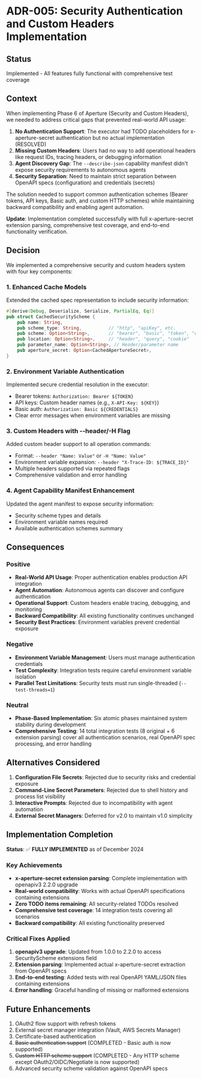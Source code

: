 # ADR-005: Security Authentication and Custom Headers Implementation

## Status
Implemented - All features fully functional with comprehensive test coverage

## Context
When implementing Phase 6 of Aperture (Security and Custom Headers), we needed to address critical gaps that prevented real-world API usage:

1. **No Authentication Support**: The executor had TODO placeholders for x-aperture-secret authentication but no actual implementation (RESOLVED)
2. **Missing Custom Headers**: Users had no way to add operational headers like request IDs, tracing headers, or debugging information
3. **Agent Discovery Gap**: The `--describe-json` capability manifest didn't expose security requirements to autonomous agents
4. **Security Separation**: Need to maintain strict separation between OpenAPI specs (configuration) and credentials (secrets)

The solution needed to support common authentication schemes (Bearer tokens, API keys, Basic auth, and custom HTTP schemes) while maintaining backward compatibility and enabling agent automation.

**Update**: Implementation completed successfully with full x-aperture-secret extension parsing, comprehensive test coverage, and end-to-end functionality verification.

## Decision
We implemented a comprehensive security and custom headers system with four key components:

### 1. Enhanced Cache Models
Extended the cached spec representation to include security information:

```rust
#[derive(Debug, Deserialize, Serialize, PartialEq, Eq)]
pub struct CachedSecurityScheme {
    pub name: String,
    pub scheme_type: String,          // "http", "apiKey", etc.
    pub scheme: Option<String>,       // "bearer", "basic", "token", "dsn", etc.  
    pub location: Option<String>,     // "header", "query", "cookie"
    pub parameter_name: Option<String>, // Header/parameter name
    pub aperture_secret: Option<CachedApertureSecret>,
}
```

### 2. Environment Variable Authentication
Implemented secure credential resolution in the executor:
- Bearer tokens: `Authorization: Bearer ${TOKEN}`
- API keys: Custom header names (e.g., `X-API-Key: ${KEY}`)
- Basic auth: `Authorization: Basic ${CREDENTIALS}`
- Clear error messages when environment variables are missing

### 3. Custom Headers with --header/-H Flag
Added custom header support to all operation commands:
- Format: `--header "Name: Value"` or `-H "Name: Value"`
- Environment variable expansion: `--header "X-Trace-ID: ${TRACE_ID}"`
- Multiple headers supported via repeated flags
- Comprehensive validation and error handling

### 4. Agent Capability Manifest Enhancement
Updated the agent manifest to expose security information:
- Security scheme types and details
- Environment variable names required
- Available authentication schemes summary

## Consequences

### Positive
- **Real-World API Usage**: Proper authentication enables production API integration
- **Agent Automation**: Autonomous agents can discover and configure authentication
- **Operational Support**: Custom headers enable tracing, debugging, and monitoring
- **Backward Compatibility**: All existing functionality continues unchanged
- **Security Best Practices**: Environment variables prevent credential exposure

### Negative
- **Environment Variable Management**: Users must manage authentication credentials
- **Test Complexity**: Integration tests require careful environment variable isolation
- **Parallel Test Limitations**: Security tests must run single-threaded (`--test-threads=1`)

### Neutral
- **Phase-Based Implementation**: Six atomic phases maintained system stability during development
- **Comprehensive Testing**: 14 total integration tests (8 original + 6 extension parsing) cover all authentication scenarios, real OpenAPI spec processing, and error handling

## Alternatives Considered

1. **Configuration File Secrets**: Rejected due to security risks and credential exposure
2. **Command-Line Secret Parameters**: Rejected due to shell history and process list visibility  
3. **Interactive Prompts**: Rejected due to incompatibility with agent automation
4. **External Secret Managers**: Deferred for v2.0 to maintain v1.0 simplicity

## Implementation Completion

**Status**: ✅ **FULLY IMPLEMENTED** as of December 2024

### Key Achievements
- **x-aperture-secret extension parsing**: Complete implementation with openapiv3 2.2.0 upgrade
- **Real-world compatibility**: Works with actual OpenAPI specifications containing extensions
- **Zero TODO items remaining**: All security-related TODOs resolved
- **Comprehensive test coverage**: 14 integration tests covering all scenarios
- **Backward compatibility**: All existing functionality preserved

### Critical Fixes Applied
1. **openapiv3 upgrade**: Updated from 1.0.0 to 2.2.0 to access SecurityScheme extensions field
2. **Extension parsing**: Implemented actual x-aperture-secret extraction from OpenAPI specs
3. **End-to-end testing**: Added tests with real OpenAPI YAML/JSON files containing extensions
4. **Error handling**: Graceful handling of missing or malformed extensions

## Future Enhancements
1. OAuth2 flow support with refresh tokens
2. External secret manager integration (Vault, AWS Secrets Manager)
3. Certificate-based authentication
4. ~~Basic authentication support~~ (COMPLETED - Basic auth is now supported)
5. ~~Custom HTTP scheme support~~ (COMPLETED - Any HTTP scheme except OAuth2/OIDC/Negotiate is now supported)
5. Advanced security scheme validation against OpenAPI specs